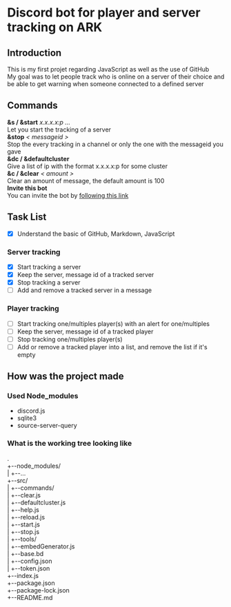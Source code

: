 # Discord bot for player and server tracking on ARK  
## Introduction  
This is my first projet regarding JavaScript as well as the use of GitHub  
My goal was to let people track who is online on a server of their choice
and be able to get warning when someone connected to a defined server  

## Commands  
**&s / &start** *x.x.x.x:p ...*  
Let you start the tracking of a server  
**&stop** *< messageid >*  
Stop the every tracking in a channel or only the one with the messageid you gave  
**&dc / &defaultcluster**  
Give a list of ip with the format x.x.x.x:p for some cluster  
**&c / &clear** *< amount >*  
Clear an amount of message, the default amount is 100  
**Invite this bot**  
‎‎You can invite the bot by [following this link](https://bit.ly/30LMOoe)  

## Task List  
- [x] Understand the basic of GitHub, Markdown, JavaScript  

### Server tracking
- [x] Start tracking a server  
- [x] Keep the server, message id of a tracked server  
- [x] Stop tracking a server  
- [ ] Add and remove a tracked server in a message  

### Player tracking
- [ ] Start tracking one/multiples player(s) with an alert for one/multiples  
- [ ] Keep the server, message id of a tracked player  
- [ ] Stop tracking one/multiples player(s)  
- [ ] Add or remove a tracked player into a list, and remove the list if it's empty  

## How was the project made  
### Used Node_modules  
- discord.js  
- sqlite3  
- source-server-query  

### What is the working tree looking like  
.  
+--node_modules/  
|   +--...  
+--src/  
|   +--commands/  
|      +--clear.js  
|      +--defaultcluster.js  
|      +--help.js  
|      +--reload.js  
|      +--start.js  
|      +--stop.js  
|   +--tools/  
|      +--embedGenerator.js  
|   +--base.bd  
|   +--config.json  
|   +--token.json  
+--index.js  
+--package.json  
+--package-lock.json  
+--README.md  